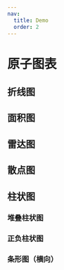 ```yaml
---
nav:
  title: Demo
  order: 2
---
```


# 原子图表

## 折线图
<code src="../demos/charts/line.tsx" background="var(--main-bg-color)" iframe=540></code>

## 面积图
<code src="../demos/charts/area.tsx" background="var(--main-bg-color)" iframe=540></code>

## 雷达图
<code src="../demos/charts/radar.tsx" background="var(--main-bg-color)" iframe=540></code>

## 散点图
<code src="../demos/charts/scatter.tsx" background="var(--main-bg-color)" iframe=540></code>

## 柱状图
<code src="../demos/charts/bar/bar.tsx" background="var(--main-bg-color)" iframe=540></code>

### 堆叠柱状图
<code src="../demos/charts/bar/bar.stacked.tsx" background="var(--main-bg-color)" iframe=540></code>

### 正负柱状图
<code src="../demos/charts/bar/bar.negative.tsx" background="var(--main-bg-color)" iframe=540></code>

### 条形图（横向）
<code src="../demos/charts/bar/bar.horizontal.tsx" background="var(--main-bg-color)" iframe=540></code>
